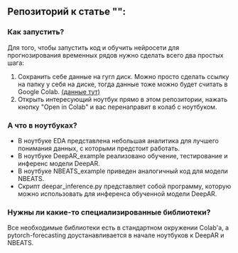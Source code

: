 ## Репозиторий к статье "":

### **Как запустить?**

Для того, чтобы запустить код и обучить нейросети для прогнозирования временных рядов нужно сделать всего два простых шага:
1. Сохранить себе данные на гугл диск. Можно просто сделать ссылку на папку у себя на диске, тогда данные тоже можно будет считать в Google Colab. [(данные тут)](https://drive.google.com/drive/folders/1KQa7D8k_eyIHnFm_hKQeL4-2fRQHKCqU?usp=sharing)
2. Открыть интересующий ноутбук прямо в этом репозитории, нажать кнопку "Open in Colab" и вас перенаправит в колаб с ноутбуком.

### **А что в ноутбуках?**

- В ноутбуке EDA представлена небольшая аналитика для лучшего понимания данных, с которыми предстоит работать.
- В ноутбуке DeepAR_example реализовано обучение, тестирование и инференс модели DeepAR.
- В  ноутбуке NBEATS_example приведен аналогичный код для модели NBEATS.
- Скрипт deepar_inference.py представляет собой программу, которую можно использовать для инференса обученной модели DeepAR.

### **Нужны ли какие-то специализированные библиотеки?**

Все необходимые библиотеки есть в стандартном окружении Colab'а, а pytorch-forecasting доустанавливается в начале ноутбуков к DeepAR и NBEATS.
